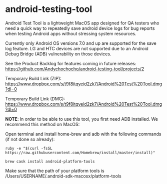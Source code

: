 # android-testing-tool
Android Test Tool is a lightweight MacOS app designed for QA testers who need a quick way to repeatedly save android device logs for bug reports when testing Android apps without stressing system resources.

Currently only Android OS versions 7.0 and up are supported for the save log feature. LG and HTC devices are not supported due to an Android Debug Bridge (ADB) vulnerability on those devices.

See the Product Backlog for features coming in future releases: https://github.com/Andychochocho/android-testing-tool/projects/2


Temporary Build Link (ZIP): https://www.dropbox.com/s/t9f8itqyeid2zk7/Android%20Test%20Tool.dmg?dl=0

Temporary Build Link (DMG): https://www.dropbox.com/s/t9f8itqyeid2zk7/Android%20Test%20Tool.dmg?dl=0

**NOTE**: In order to be able to use this tool, you first need ADB installed. We recommend this method on MacOS:

Open terminal and install home-brew and adb with the following commands (if not done so already):
```
ruby -e "$(curl -fsSL https://raw.githubusercontent.com/Homebrew/install/master/install)"

brew cask install android-platform-tools
```

Make sure that the path of your platform tools is  /Users/USERNAME/.android-sdk-macosx/platform-tools

